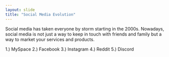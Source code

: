 ```yaml
---
layout: slide
title: "Social Media Evolution"
---
```


Social media has taken everyone by storm starting in the 2000s. Nowadays, social media is not just a way to keep in touch with friends and family but a way to market your services and products. 

1.) MySpace
2.) Facebook
3.) Instagram
4.) Reddit
5.) Discord
